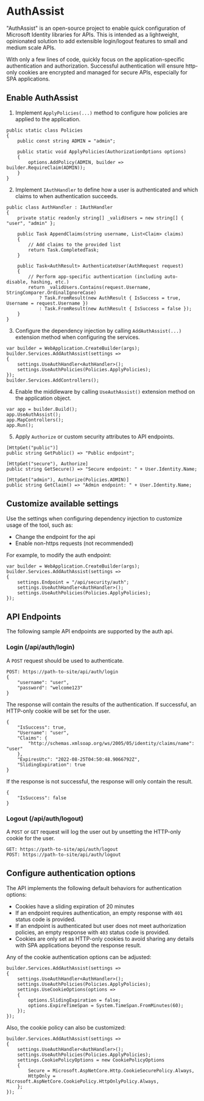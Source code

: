 # AuthAssist

"AuthAssist" is an open-source project to enable quick configuration of Microsoft Identity libraries for APIs.
This is intended as a lightweight, opinionated solution to add extensible login/logout features to
small and medium scale APIs.

With only a few lines of code, quickly focus on the application-specific authentication and authorization. Successful
authentication will ensure http-only cookies are encrypted and managed for secure APIs, especially for SPA applications.

## Enable AuthAssist

1. Implement `ApplyPolicies(...)` method to configure how policies are applied to the application.

```
public static class Policies
{
    public const string ADMIN = "admin";

    public static void ApplyPolicies(AuthorizationOptions options)
    {
        options.AddPolicy(ADMIN, builder => builder.RequireClaim(ADMIN));
    }
}
```

2. Implement `IAuthHandler` to define how a user is authenticated and which claims to when authentication succeeds.

```
public class AuthHandler : IAuthHandler
{
    private static readonly string[] _validUsers = new string[] { "user", "admin" };

    public Task AppendClaims(string username, List<Claim> claims)
    {
        // Add claims to the provided list
        return Task.CompletedTask;
    }

    public Task<AuthResult> AuthenticateUser(AuthRequest request)
    {
        // Perform app-specific authentication (including auto-disable, hashing, etc.)
        return _validUsers.Contains(request.Username, StringComparer.OrdinalIgnoreCase)
            ? Task.FromResult(new AuthResult { IsSuccess = true, Username = request.Username })
            : Task.FromResult(new AuthResult { IsSuccess = false });
    }
}
```

3. Configure the dependency injection by calling `AddAuthAssist(...)` extension method when configuring the services.

```
var builder = WebApplication.CreateBuilder(args);
builder.Services.AddAuthAssist(settings =>
{
    settings.UseAuthHandler<AuthHandler>();
    settings.UseAuthPolicies(Policies.ApplyPolicies);
});
builder.Services.AddControllers();
```

4. Enable the middleware by calling `UseAuthAssist()` extension method on the application object.

```
var app = builder.Build();
app.UseAuthAssist();
app.MapControllers();
app.Run();
```

5. Apply `Authorize` or custom security attributes to API endpoints.

```
[HttpGet("public")]
public string GetPublic() => "Public endpoint";

[HttpGet("secure"), Authorize]
public string GetSecure() => "Secure endpoint: " + User.Identity.Name;

[HttpGet("admin"), Authorize(Policies.ADMIN)]
public string GetClaim() => "Admin endpoint: " + User.Identity.Name;
```

## Customize available settings

Use the settings when configuring dependency injection to customize usage of the tool, such as:

* Change the endpoint for the api
* Enable non-https requests (not recommended)

For example, to modify the auth endpoint:

```
var builder = WebApplication.CreateBuilder(args);
builder.Services.AddAuthAssist(settings =>
{
    settings.Endpoint = "/api/security/auth";
    settings.UseAuthHandler<AuthHandler>();
    settings.UseAuthPolicies(Policies.ApplyPolicies);
});
```

## API Endpoints

The following sample API endpoints are supported by the auth api.

### Login (/api/auth/login)

A `POST` request should be used to authenticate.

```
POST: https://path-to-site/api/auth/login
{
    "username": "user",
    "password": "welcome123"
}
```

The response will contain the results of the authentication. If successful, an HTTP-only cookie will be set for the user.

```
{
    "IsSuccess": true,
    "Username": "user",
    "Claims": {
        "http://schemas.xmlsoap.org/ws/2005/05/identity/claims/name": "user"
    },
    "ExpiresUtc": "2022-08-25T04:50:48.9066792Z",
    "SlidingExpiration": true
}
```

If the response is not successful, the response will only contain the result.

```
{
    "IsSuccess": false
}
```

### Logout (/api/auth/logout)

A `POST` or `GET` request will log the user out by unsetting the HTTP-only cookie for the user.

```
GET: https://path-to-site/api/auth/logout
POST: https://path-to-site/api/auth/logout
```

## Configure authentication options

The API implements the following default behaviors for authentication options:

* Cookies have a sliding expiration of 20 minutes
* If an endpoint requires authentication, an empty response with `401` status code is provided.
* If an endpoint is authenticated but user does not meet authorization policies, an empty response with `403` status code is provided.
* Cookies are only set as HTTP-only cookies to avoid sharing any details with SPA applications beyond the response result.

Any of the cookie authentication options can be adjusted:

```
builder.Services.AddAuthAssist(settings =>
{
    settings.UseAuthHandler<AuthHandler>();
    settings.UseAuthPolicies(Policies.ApplyPolicies);
    settings.UseCookieOptions(options =>
    {
        options.SlidingExpiration = false;
        options.ExpireTimeSpan = System.TimeSpan.FromMinutes(60);
    });
});
```

Also, the cookie policy can also be customized:

```
builder.Services.AddAuthAssist(settings =>
{
    settings.UseAuthHandler<AuthHandler>();
    settings.UseAuthPolicies(Policies.ApplyPolicies);
    settings.CookiePolicyOptions = new CookiePolicyOptions
    {
        Secure = Microsoft.AspNetCore.Http.CookieSecurePolicy.Always,
        HttpOnly = Microsoft.AspNetCore.CookiePolicy.HttpOnlyPolicy.Always,
    };
});
```
